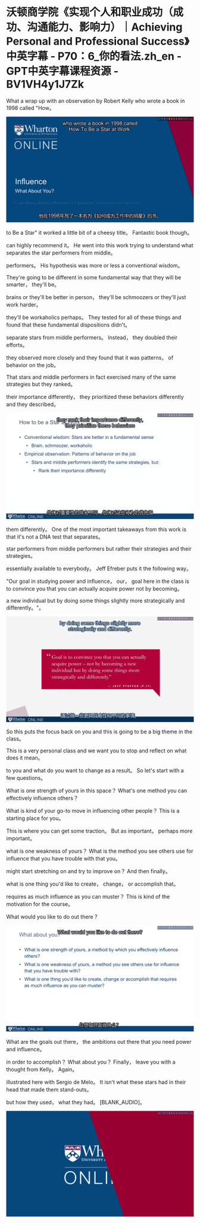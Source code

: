 # 沃顿商学院《实现个人和职业成功（成功、沟通能力、影响力）｜Achieving Personal and Professional Success》中英字幕 - P70：6_你的看法.zh_en - GPT中英字幕课程资源 - BV1VH4y1J7Zk

 What a wrap up with an observation by Robert Kelly who wrote a book in 1998 called "How。



![](img/9b0fe6799481d97461ac29639c02e838_1.png)

 to Be a Star" it worked a little bit of a cheesy title。 Fantastic book though。

 can highly recommend it。 He went into this work trying to understand what separates the star performers from middle。

 performers。 His hypothesis was more or less a conventional wisdom。

 They're going to be different in some fundamental way that they will be smarter， they'll be。

 brains or they'll be better in person， they'll be schmoozers or they'll just work harder。

 they'll be workaholics perhaps。 They tested for all of these things and found that these fundamental dispositions didn't。

 separate stars from middle performers。 Instead， they doubled their efforts。

 they observed more closely and they found that it was patterns， of behavior on the job。

 That stars and middle performers in fact exercised many of the same strategies but they ranked。

 their importance differently， they prioritized these behaviors differently and they described。



![](img/9b0fe6799481d97461ac29639c02e838_3.png)

 them differently。 One of the most important takeaways from this work is that it's not a DNA test that separates。

 star performers from middle performers but rather their strategies and their strategies。

 essentially available to everybody。 Jeff Efreber puts it the following way。

 "Our goal in studying power and influence， our， goal here in the class is to convince you that you can actually acquire power not by becoming。

 a new individual but by doing some things slightly more strategically and differently。"。



![](img/9b0fe6799481d97461ac29639c02e838_5.png)

 So this puts the focus back on you and this is going to be a big theme in the class。

 This is a very personal class and we want you to stop and reflect on what does it mean。

 to you and what do you want to change as a result。 So let's start with a few questions。

 What is one strength of yours in this space？ What's one method you can effectively influence others？

 What is kind of your go-to move in influencing other people？ This is a starting place for you。

 This is where you can get some traction。 But as important， perhaps more important。

 what is one weakness of yours？ What is the method you see others use for influence that you have trouble with that you。

 might start stretching on and try to improve on？ And then finally。

 what is one thing you'd like to create， change， or accomplish that。

 requires as much influence as you can muster？ This is kind of the motivation for the course。

 What would you like to do out there？

![](img/9b0fe6799481d97461ac29639c02e838_7.png)

 What are the goals out there， the ambitions out there that you need power and influence。

 in order to accomplish？ What about you？ Finally， leave you with a thought from Kelly。 Again。

 illustrated here with Sergio de Melo。 It isn't what these stars had in their head that made them stand-outs。

 but how they used， what they had。 [BLANK_AUDIO]。

![](img/9b0fe6799481d97461ac29639c02e838_9.png)